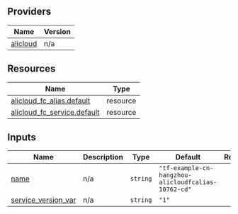 <!-- BEGIN_TF_DOCS -->
## Providers

| Name | Version |
|------|---------|
| <a name="provider_alicloud"></a> [alicloud](#provider\_alicloud) | n/a |

## Resources

| Name | Type |
|------|------|
| [alicloud_fc_alias.default](https://registry.terraform.io/providers/hashicorp/alicloud/latest/docs/resources/fc_alias) | resource |
| [alicloud_fc_service.default](https://registry.terraform.io/providers/hashicorp/alicloud/latest/docs/resources/fc_service) | resource |

## Inputs

| Name | Description | Type | Default | Required |
|------|-------------|------|---------|:--------:|
| <a name="input_name"></a> [name](#input\_name) | n/a | `string` | `"tf-example-cn-hangzhou-alicloudfcalias-10762-cd"` | no |
| <a name="input_service_version_var"></a> [service\_version\_var](#input\_service\_version\_var) | n/a | `string` | `"1"` | no |
<!-- END_TF_DOCS -->    